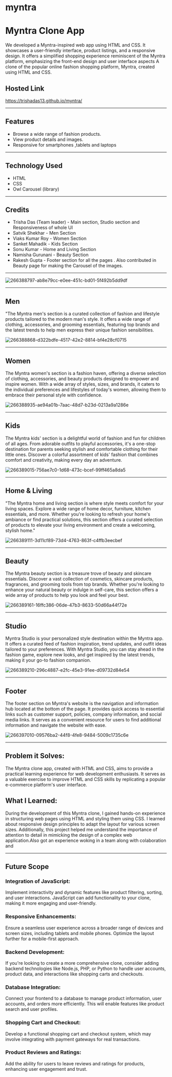 # myntra

<h1>Myntra Clone App</h1>

We developed a Myntra-inspired web app using HTML and CSS. It showcases a user-friendly interface, product listings, and a responsive design. It offers a simplified shopping experience reminiscent of the Myntra platform, emphasizing the front-end design and user interface aspects A clone of the popular online fashion shopping platform, Myntra, created using HTML and CSS.

<h2> Hosted Link </h2>

https://trishadas13.github.io/myntra/

<hr>
<h2>Features</h2>

<ul>
  <li>Browse a wide range of fashion products.</li>
  <li>View product details and images.</li>
  <li>Responsive for smartphones ,tablets and laptops</li>
</ul>
<hr>
<h2>Technology Used</h2>

<ul>
  <li>HTML</li>
  <li>CSS</li>
  <li>Owl Carousel (library)</li>
</ul>

<HR>
<h2>Credits</h2>
<ul>
  <li>Trisha Das (Team leader) - Main section, Studio section and Responsiveness of whole UI</li>
  <li>Satvik Shekhar - Men Section</li>
  <li>Viaks Kumar Roy - Women Section</li>
  <li>Sanket Mahadik - Kids Section</li>
  <li>Sonu Kumar - Home and Living Section</li>
  <li>Namisha Gurunani - Beauty Section</li>
  <li>Rakesh Gupta - Footer section for all the pages . Also contributed in Beauty page for making the Carousel of the images.</li>
</ul>
<hr>

![266388797-ab8e79cc-e0ee-451c-bd01-5f492b5dd9df](https://github.com/trishaDas13/myntra/assets/126088849/bf435118-b46c-4d14-b9f7-e978067e0cda)
<hr>

<h2> Men </h2>

"The Myntra men's section is a curated collection of fashion and lifestyle products tailored to the modern man's style. It offers a wide range of clothing, accessories, and grooming essentials, featuring top brands and the latest trends to help men express their unique fashion sensibilities.

![266388868-d322bdfe-4517-42e2-8814-bf4e28cf0715](https://github.com/trishaDas13/myntra/assets/126088849/ced50dfd-64cb-408a-b680-e216f1947580)

<hr>

<h2> Women </h2>

The Myntra women's section is a fashion haven, offering a diverse selection of clothing, accessories, and beauty products designed to empower and inspire women. With a wide array of styles, sizes, and brands, it caters to the individual preferences and lifestyles of today's women, allowing them to embrace their personal style with confidence.

![266388935-ae94a01b-7aac-48d7-b23d-0213a9a1286e](https://github.com/trishaDas13/myntra/assets/126088849/e5fc129b-65e1-449e-b670-a78fabbb9d40)

<hr>

<h2> Kids </h2>

The Myntra kids' section is a delightful world of fashion and fun for children of all ages. From adorable outfits to playful accessories, it's a one-stop destination for parents seeking stylish and comfortable clothing for their little ones. Discover a colorful assortment of kids' fashion that combines comfort and creativity, making every day an adventure.

![266389015-756ae7c0-1d68-473c-bcef-99ff465a8da5](https://github.com/trishaDas13/myntra/assets/126088849/7792a7eb-ea70-4615-bea2-b3b9d3413081)

<hr>

<h2> Home & Living </h2>

"The Myntra home and living section is where style meets comfort for your living spaces. Explore a wide range of home decor, furniture, kitchen essentials, and more. Whether you're looking to refresh your home's ambiance or find practical solutions, this section offers a curated selection of products to elevate your living environment and create a welcoming, stylish home."

![266389111-3d11cf89-73d4-4763-863f-c4ffb3eecbef](https://github.com/trishaDas13/myntra/assets/126088849/8fc7a78d-3381-44ec-8bde-a99aa82f4328)

<hr>

<h2> Beauty </h2>
The Myntra beauty section is a treasure trove of beauty and skincare essentials. Discover a vast collection of cosmetics, skincare products, fragrances, and grooming tools from top brands. Whether you're looking to enhance your natural beauty or indulge in self-care, this section offers a wide array of products to help you look and feel your best.

![266389161-16ffc386-06de-47b3-8633-50d66a44f72e](https://github.com/trishaDas13/myntra/assets/126088849/7f7a0b8c-382e-478d-8510-8c17e02e698c)

<hr>

<h2> Studio </h2>

Myntra Studio is your personalized style destination within the Myntra app. It offers a curated feed of fashion inspiration, trend updates, and outfit ideas tailored to your preferences. With Myntra Studio, you can stay ahead in the fashion game, explore new looks, and get inspired by the latest trends, making it your go-to fashion companion.

![266389210-296c4887-e2fc-45e3-91ee-d09732d84e54](https://github.com/trishaDas13/myntra/assets/126088849/ac38e295-5680-4fd4-a65f-22ad2de9247d)

<hr>

<h2> Footer </h2>

The footer section on Myntra's website is the navigation and information hub located at the bottom of the page. It provides quick access to essential links such as customer support, policies, company information, and social media links. It serves as a convenient resource for users to find additional information and navigate the website with ease.

![266397010-09576ba2-44f8-4fe8-9484-5009c1735c6e](https://github.com/trishaDas13/myntra/assets/126088849/7bcc5e60-575b-4b30-937f-7bfbc8b1def2)

<hr>

<h2>Problem it Solves:</h2>
The Myntra clone app, created with HTML and CSS, aims to provide a practical learning experience for web development enthusiasts. It serves as a valuable exercise to improve HTML and CSS skills by replicating a popular e-commerce platform's user interface.

<h2>What I Learned:</h2>
During the development of this Myntra clone, I gained hands-on experience in structuring web pages using HTML and styling them using CSS. I learned about responsive design principles to adapt the layout for various screen sizes. Additionally, this project helped me understand the importance of attention to detail in mimicking the design of a complex web application.Also got an experience woking in a team along with colaboration and

<hr>

<h2>Future Scope</h2>

<h3>Integration of JavaScript:</h3>
Implement interactivity and dynamic features like product filtering, sorting, and user interactions. JavaScript can add functionality to your clone, making it more engaging and user-friendly.

<h3>Responsive Enhancements:</h3>
Ensure a seamless user experience across a broader range of devices and screen sizes, including tablets and mobile phones. Optimize the layout further for a mobile-first approach.

<h3>Backend Development:</h3>
If you're looking to create a more comprehensive clone, consider adding backend technologies like Node.js, PHP, or Python to handle user accounts, product data, and interactions like shopping carts and checkouts.

<h3>Database Integration:</h3>
Connect your frontend to a database to manage product information, user accounts, and orders more efficiently. This will enable features like product search and user profiles.

<h3>Shopping Cart and Checkout:</h3>
Develop a functional shopping cart and checkout system, which may involve integrating with payment gateways for real transactions.

<h3>Product Reviews and Ratings:</h3>
Add the ability for users to leave reviews and ratings for products, enhancing user engagement and trust.
